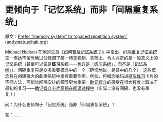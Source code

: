 # 更倾向于「记忆系统」而非「间隔重复系统」

原文：[Prefer “memory system” to “spaced repetition system” (andymatuschak.org)](https://notes.andymatuschak.org/zKa9YkyLmK8ynFKCWZBDBpk)

[Michael Nielsen](https://notes.andymatuschak.org/z4JuirVwUcoGL4wZ8dM6Los) 在他的文章[《如何普及记忆系统？》](https://notes.andymatuschak.org/z6yDMhNY6M7tp6UtnRBhe6G)中指出，[间隔重复记忆系统](https://notes.andymatuschak.org/z2D1qPwddPktBjpNuwYFVva)这一表达不恰当地过分强调了某一特定机制。实际上，令人兴奋的是一般意义上的记忆系统（甚至可以说是**练习**系统——[也许是「练习系统」，而不是「记忆系统」](https://notes.andymatuschak.org/zUdBBp4QwMGcUujgfbyBZcC)）。间隔重复只是众多重要概念中的一个（确切地说，是其中的几个），这些概念将在创建强大的此类系统中发挥重要作用。例如，将概念编码进[提取练习](https://notes.andymatuschak.org/zXA8c6XtMLgRCGwJFGnZUvw)卡片的不同方法，可能比间隔安排的细节更为重要。[助记媒介](https://notes.andymatuschak.org/zKPv6qkSErdRGqyryvgS2wS)的感受在很大程度上取决于最初的复习——[助记媒介卡片穿插在阅读过程中](https://notes.andymatuschak.org/zTzb8spnoqzxs3mkvPKprmn)（实际上没有间隔，也没有重复！）

问：为什么更倾向于「记忆系统」而非「间隔重复系统」？

答：……